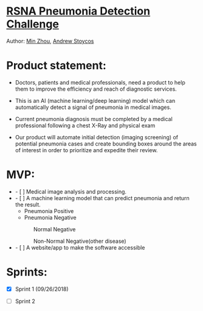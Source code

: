 # [RSNA Pneumonia Detection Challenge](https://www.kaggle.com/c/rsna-pneumonia-detection-challenge)

Author: [Min Zhou](minzhou@bu.edu), [Andrew Stoycos](astoycos@bu.edu)

# Product statement:

* Doctors, patients and medical professionals, need a product to help 
them to improve the efficiency and reach of diagnostic services. 

* This is an AI (machine learning/deep learning) model which can automatically detect a signal of pneumonia in medical images. 

* Current pneumonia diagnosis must be completed by a medical professional following a chest X-Ray and physical exam

* Our product will automate initial detection (imaging screening) of potential pneumonia cases and create bounding boxes around the areas of interest in order to prioritize and expedite their review. 

# MVP:

<ul>
  <li>- [ ] Medical image analysis and processing.</li>
  <li>- [ ] A machine learning model that can predict pneumonia and return the result.
    <ul>
    <li>Pneumonia Positive</li>
    <li>Pneumonia Negative</li>
      <ul>Normal Negative</ul>
      <ul>Non-Normal Negative(other disease)</ul>
    </ul>
  </li>
  <li>- [ ] A website/app to make the software accessible</li>
</ul>

# Sprints:

- [x] Sprint 1 (09/26/2018) 
- [ ] Sprint 2

